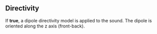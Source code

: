 ## Directivity

If **true**, a dipole directivity model is applied to the sound. The dipole is oriented along the z axis (front-back).
